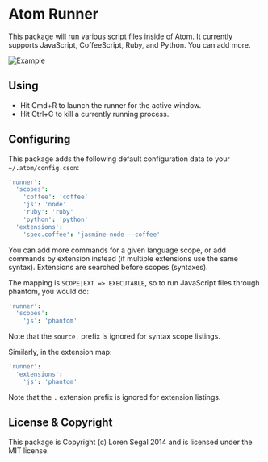 # Atom Runner

This package will run various script files inside of Atom.
It currently supports JavaScript, CoffeeScript, Ruby, and Python. You
can add more.

![Example](http://github.com/lsegal/atom-runner/raw/master/resources/screenshot-1.png)

## Using

* Hit Cmd+R to launch the runner for the active window.
* Hit Ctrl+C to kill a currently running process.

## Configuring

This package adds the following default configuration data to your
`~/.atom/config.cson`:

```cson
'runner':
  'scopes':
    'coffee': 'coffee'
    'js': 'node'
    'ruby': 'ruby'
    'python': 'python'
  'extensions':
    'spec.coffee': 'jasmine-node --coffee'
```

You can add more commands for a given language scope, or add commands by
extension instead (if multiple extensions use the same syntax). Extensions
are searched before scopes (syntaxes).

The mapping is `SCOPE|EXT => EXECUTABLE`, so to run JavaScript files through
phantom, you would do:

```cson
'runner':
  'scopes':
    'js': 'phantom'
```

Note that the `source.` prefix is ignored for syntax scope listings.

Similarly, in the extension map:

```cson
'runner':
  'extensions':
    'js': 'phantom'
```

Note that the `.` extension prefix is ignored for extension listings.

## License & Copyright

This package is Copyright (c) Loren Segal 2014 and is licensed under the MIT
license.
